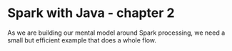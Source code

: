 # Spark with Java - chapter 2

As we are building our mental model around Spark processing, we need a small but efficient example that does a whole flow.
